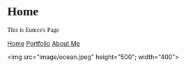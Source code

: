  <!DOCTYPE html>
<html>
<head>
<title>Page Title</title>
</head>
<body>

<h1 style="font-family:verdana;">Home</h1>
<p style="font-family:verdana;">This is Eunice's Page</p>

</body>
</html>

<html lang="en">
  <head bgcolor="white">
    <a href="index.html">Home</a> 
    <a href="portfolio.html">Portfolio</a>
    <a href="aboutme.html">About Me</a>
   
   <img src="image/ocean.jpeg" height="500"; width="400">
   
  </body>
</html>







